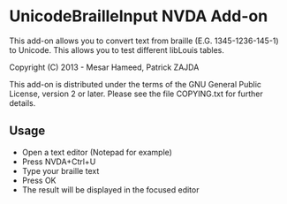 # UnicodeBrailleInput NVDA Add-on

This add-on allows you to convert text from braille (E.G. 1345-1236-145-1) to Unicode.
This allows you to test different libLouis tables.

Copyright (C) 2013 - Mesar Hameed, Patrick ZAJDA

This add-on is distributed under the terms of the GNU General Public License, version 2 or later. Please see the file COPYING.txt for further details.

## Usage

- Open a text editor (Notepad for example)
- Press NVDA+Ctrl+U
- Type your braille text
- Press OK
- The result will be displayed in the focused editor
